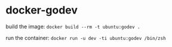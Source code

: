 # docker-godev

build the image: `docker build --rm -t ubuntu:godev .`

run the container: `docker run -u dev -ti ubuntu:godev /bin/zsh`
